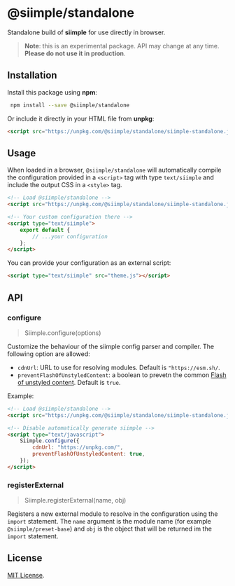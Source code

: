 # @siimple/standalone

Standalone build of **siimple** for use directly in browser.

> **Note**: this is an experimental package. API may change at any time. **Please do not use it in production**.

## Installation

Install this package using **npm**:

```bash
 npm install --save @siimple/standalone
```

Or include it directly in your HTML file from **unpkg**:

```html
<script src="https://unpkg.com/@siimple/standalone/siimple-standalone.js"></script>
```

## Usage

When loaded in a browser, `@siimple/standalone` will automatically compile the configuration provided in a `<script>` tag with type `text/siimple` and include the output CSS in a `<style>` tag.

```html
<!-- Load @siimple/standalone -->
<script src="https://unpkg.com/@siimple/standalone/siimple-standalone.js"></script>

<!-- Your custom configuration there -->
<script type="text/siimple">
    export default {
        // ...your configuration
    };
</script>   
```

You can provide your configuration as an external script:

```html
<script type="text/siimple" src="theme.js"></script>
```

## API

### configure

> Siimple.configure(options)

Customize the behaviour of the siimple config parser and compiler. The following option are allowed:

- `cdnUrl`: URL to use for resolving modules. Default is `"https://esm.sh/`.
- `preventFlashOfUnstyledContent`: a boolean to prevetn the common [Flash of unstyled content](https://en.wikipedia.org/wiki/Flash_of_unstyled_content). Default is `true`.

Example:

```html
<!-- Load @siimple/standalone -->
<script src="https://unpkg.com/@siimple/standalone/siimple-standalone.js"></script>

<!-- Disable automatically generate siimple -->
<script type="text/javascript">
    Siimple.configure({
        cdnUrl: "https://unpkg.com/",
        preventFlashOfUnstyledContent: true,
    });
</script>
```

### registerExternal

> Siimple.registerExternal(name, obj)

Registers a new external module to resolve in the configuration using the `import` statement. The `name` argument is the module name (for example `@siimple/preset-base`) and `obj` is the object that will be returned im the `import` statement.

## License

[MIT License](https://github.com/jmjuanes/siimple/blob/main/LICENSE).
